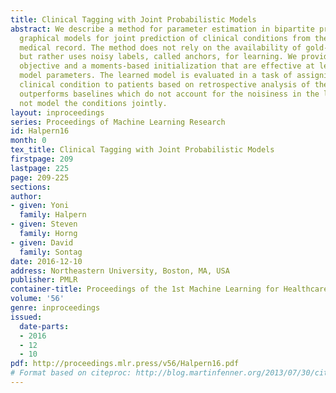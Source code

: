 ```yaml
---
title: Clinical Tagging with Joint Probabilistic Models
abstract: We describe a method for parameter estimation in bipartite probabilistic
  graphical models for joint prediction of clinical conditions from the electronic
  medical record. The method does not rely on the availability of gold-standard labels,
  but rather uses noisy labels, called anchors, for learning. We provide a likelihood-based
  objective and a moments-based initialization that are effective at learning the
  model parameters. The learned model is evaluated in a task of assigning a heldout
  clinical condition to patients based on retrospective analysis of the records, and
  outperforms baselines which do not account for the noisiness in the labels or do
  not model the conditions jointly.
layout: inproceedings
series: Proceedings of Machine Learning Research
id: Halpern16
month: 0
tex_title: Clinical Tagging with Joint Probabilistic Models
firstpage: 209
lastpage: 225
page: 209-225
sections: 
author:
- given: Yoni
  family: Halpern
- given: Steven
  family: Horng
- given: David
  family: Sontag
date: 2016-12-10
address: Northeastern University, Boston, MA, USA
publisher: PMLR
container-title: Proceedings of the 1st Machine Learning for Healthcare Conference
volume: '56'
genre: inproceedings
issued:
  date-parts:
  - 2016
  - 12
  - 10
pdf: http://proceedings.mlr.press/v56/Halpern16.pdf
# Format based on citeproc: http://blog.martinfenner.org/2013/07/30/citeproc-yaml-for-bibliographies/
---
```

